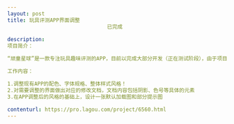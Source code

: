 ```yaml
---                
layout: post       
title: 玩具评测APP界面调整
                                已完成
           
description: 
项目简介：

“顽童星球”是一款专注玩具趣味评测的APP，目前以完成大部分开发（正在测试阶段），由于项目变动，之前的设计已经无法完美展现APP界面（码农表示对界面无感）！所以目前需要一位资深的设计师对APP中现有的界面进行微调！

工作内容：

1.调整现有APP的配色、字体规格、整体样式风格！
2.对需要调整的界面做出对应的修改文档，文档内容包括阴影、色号等具体的元素
3.在APP调整后的风格的基础上，设计一张默认加载图和部分提示图
     
contenturl: https://pro.lagou.com/project/6560.html      
---                 
```


